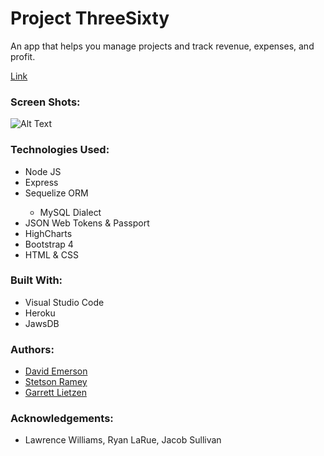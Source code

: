 # Project ThreeSixty

<p>An app that helps you manage projects and track revenue, expenses, and profit.

<a href="https://project-three-sixty.herokuapp.com/">Link</a>

### Screen Shots:
![Alt Text](https://github.com/davidjemerson/project-threesixty/blob/master/public/img/p360%20demo.gif?raw=true)

### Technologies Used:
<ul>
    <li>Node JS</li>
    <li>Express</li>
    <li>Sequelize ORM</li>
    <ul>
        <li>MySQL Dialect</li>
    </ul>    
    <li>JSON Web Tokens & Passport</li>
    <li>HighCharts</li>
    <li>Bootstrap 4</li>
    <li>HTML & CSS</li>
    
</ul>

### Built With:
<ul>
    <li>Visual Studio Code</li>
    <li>Heroku</li>
    <li>JawsDB</li>
</ul>

### Authors:
<ul>
    <li><a href="https://github.com/davidjemerson">David Emerson</a></li>
    <li><a href="https://github.com/StetsonRamey">Stetson Ramey</a></li>
    <li><a href="https://github.com/glietzen">Garrett Lietzen</a></li>
</ul>

### Acknowledgements:

<ul>
    <li>Lawrence Williams, Ryan LaRue, Jacob Sullivan</li>
</ul>